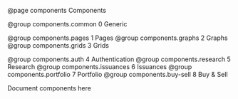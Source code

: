 @page components Components

@group components.common 0 Generic

@group components.pages 1 Pages
@group components.graphs 2 Graphs
@group components.grids 3 Grids


@group components.auth 4 Authentication
@group components.research 5 Research
@group components.issuances 6 Issuances
@group components.portfolio 7 Portfolio
@group components.buy-sell 8 Buy & Sell

Document components here